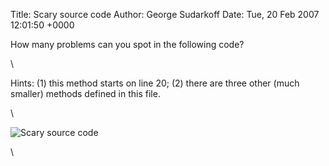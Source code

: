 Title: Scary source code
Author: George Sudarkoff
Date: Tue, 20 Feb 2007 12:01:50 +0000

How many problems can you spot in the following code?

\

Hints: (1) this method starts on line 20; (2) there are three other
(much smaller) methods defined in this file.

\

![](http://docs.google.com/File?id=ajgwn3cw2tmj_45dw7536 "Scary source code")

\

